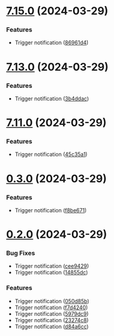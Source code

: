 # [7.15.0](https://github.com/leandromoreirati/pipeline-test/compare/v7.13.0...v7.15.0) (2024-03-29)


### Features

* Trigger notification ([86961d4](https://github.com/leandromoreirati/pipeline-test/commit/86961d4c25888b325c924db216335ea7882dc8e4))



# [7.13.0](https://github.com/leandromoreirati/pipeline-test/compare/v7.11.0...v7.13.0) (2024-03-29)


### Features

* Trigger notification ([3b4ddac](https://github.com/leandromoreirati/pipeline-test/commit/3b4ddac1af7698aa3ff7d2059482ea40242c4382))



# [7.11.0](https://github.com/leandromoreirati/pipeline-test/compare/v0.3.0...v7.11.0) (2024-03-29)


### Features

* Trigger notification ([45c35a1](https://github.com/leandromoreirati/pipeline-test/commit/45c35a1234decffb81adb7ac21d7847f27a18a2b))



# [0.3.0](https://github.com/leandromoreirati/pipeline-test/compare/v0.2.0...v0.3.0) (2024-03-29)


### Features

* Trigger notification ([f8be671](https://github.com/leandromoreirati/pipeline-test/commit/f8be67176c36f6ec1eb8f8499ebde053b5512a38))



# [0.2.0](https://github.com/leandromoreirati/pipeline-test/compare/v0.1.2...v0.2.0) (2024-03-29)


### Bug Fixes

* Trigger notification ([cee9429](https://github.com/leandromoreirati/pipeline-test/commit/cee94299c5f44e7a0287c4111765cbb030091c7e))
* Trigger notification ([14855dc](https://github.com/leandromoreirati/pipeline-test/commit/14855dc69f6b6ab29645f71537ab759571c2b6b8))


### Features

* Trigger notification ([050d85b](https://github.com/leandromoreirati/pipeline-test/commit/050d85be03de04410e8b3625de537d9dcc22f26f))
* Trigger notification ([f7d4240](https://github.com/leandromoreirati/pipeline-test/commit/f7d4240b82a7869dbcb8e308784d4167f3b00f86))
* Trigger notification ([5979dc9](https://github.com/leandromoreirati/pipeline-test/commit/5979dc9274e7359457f7bf836a212e2d8a411dbd))
* Trigger notification ([23274c8](https://github.com/leandromoreirati/pipeline-test/commit/23274c8fb252b04e1d667b680d027b324819a6a7))
* Trigger notification ([d84a6cc](https://github.com/leandromoreirati/pipeline-test/commit/d84a6cc8c8b925d3668285a2c9541368c970f7cf))



